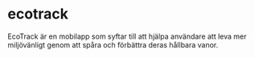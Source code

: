 # ecotrack
EcoTrack är en mobilapp som syftar till att hjälpa användare att leva mer miljövänligt genom att spåra och förbättra deras hållbara vanor. 
